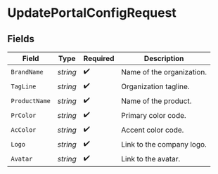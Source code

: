 # UpdatePortalConfigRequest


## Fields

| Field                     | Type                      | Required                  | Description               |
| ------------------------- | ------------------------- | ------------------------- | ------------------------- |
| `BrandName`               | *string*                  | :heavy_check_mark:        | Name of the organization. |
| `TagLine`                 | *string*                  | :heavy_check_mark:        | Organization tagline.     |
| `ProductName`             | *string*                  | :heavy_check_mark:        | Name of the product.      |
| `PrColor`                 | *string*                  | :heavy_check_mark:        | Primary color code.       |
| `AcColor`                 | *string*                  | :heavy_check_mark:        | Accent color code.        |
| `Logo`                    | *string*                  | :heavy_check_mark:        | Link to the company logo. |
| `Avatar`                  | *string*                  | :heavy_check_mark:        | Link to the avatar.       |